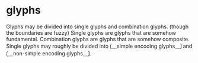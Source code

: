 # glyphs

Glyphs may be divided into single glyphs and combination glyphs. (though the boundaries are fuzzy)
Single glyphs are glyphs that are somehow fundamental.
Combination glyphs are glyphs that are somehow composite.
Single glyphs may roughly be divided into ⟮＿simple encoding glyphs＿⟯ and ⟮＿non-simple encoding glyphs＿⟯.